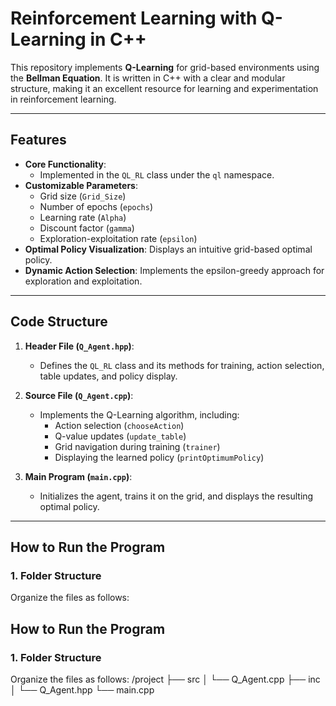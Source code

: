 # Reinforcement Learning with Q-Learning in C++

This repository implements **Q-Learning** for grid-based environments using the **Bellman Equation**. It is written in C++ with a clear and modular structure, making it an excellent resource for learning and experimentation in reinforcement learning.

---

## Features
- **Core Functionality**:
  - Implemented in the `QL_RL` class under the `ql` namespace.
- **Customizable Parameters**:
  - Grid size (`Grid_Size`)
  - Number of epochs (`epochs`)
  - Learning rate (`Alpha`)
  - Discount factor (`gamma`)
  - Exploration-exploitation rate (`epsilon`)
- **Optimal Policy Visualization**: Displays an intuitive grid-based optimal policy.
- **Dynamic Action Selection**: Implements the epsilon-greedy approach for exploration and exploitation.

---

## Code Structure
1. **Header File (`Q_Agent.hpp`)**:
   - Defines the `QL_RL` class and its methods for training, action selection, table updates, and policy display.
   
2. **Source File (`Q_Agent.cpp`)**:
   - Implements the Q-Learning algorithm, including:
     - Action selection (`chooseAction`)
     - Q-value updates (`update_table`)
     - Grid navigation during training (`trainer`)
     - Displaying the learned policy (`printOptimumPolicy`)
   
3. **Main Program (`main.cpp`)**:
   - Initializes the agent, trains it on the grid, and displays the resulting optimal policy.

---

## How to Run the Program
### 1. Folder Structure
Organize the files as follows:
## How to Run the Program
### 1. Folder Structure
Organize the files as follows:
/project ├── src │ └── Q_Agent.cpp ├── inc │ └── Q_Agent.hpp └── main.cpp

